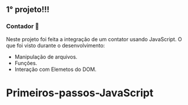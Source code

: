 ## 1° projeto!!!

### Contador 🚀

Neste projeto foi feita a integração de um contator usando JavaScript. O que foi visto durante o desenvolvimento:

- Manipulação de arquivos.
- Funções.
- Interação com Elemetos do DOM.
# Primeiros-passos-JavaScript
